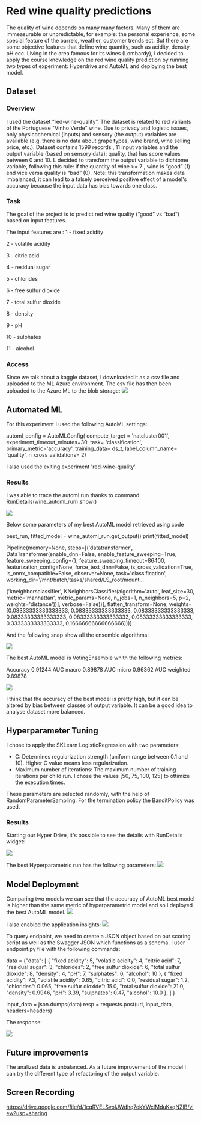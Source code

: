 
# Red wine quality predictions

The quality of wine depends on many many factors. Many of them are immeasurable or unpredictable, for example: the personal experience, some special feature of the barrels, weather, customer trends ect. But there are some objective features that define wine quantity, such as acidity, density, pH ecc.
Living in the area famous for its wines (Lombardy), I decided  to apply the course knowledge on the red wine quality prediction by running two types of experiment: Hyperdrive and AutoML and deploying the best model.  

## Dataset

### Overview
I used the dataset “red-wine-quality”.
The  dataset is related to red variants of the Portuguese "Vinho Verde" wine.  Due to privacy and logistic issues, only physicochemical (inputs) and sensory (the output) variables are available (e.g. there is no data about grape types, wine brand, wine selling price, etc.).
Dataset contains 1599 records , 11 input variables and the output variable (based on sensory data): quality, that has score values between 0 and 10.
L decided to transform the output variable to dichtome variable, following this rule: if the quantity of wine >= 7 , wine is “good” (1) end vice versa quality is “bad” (0).
Note: this transformation makes data imbalanced, it can lead to a falsely perceived positive effect of a model's accuracy because the input data has bias towards one class.

### Task
The goal of the project is to predict red wine quality (“good” vs “bad”) based on input features.

The input features are :
1 - fixed acidity

2 - volatile acidity

3 - citric acid

4 - residual sugar

5 - chlorides

6 - free sulfur dioxide

7 - total sulfur dioxide

8 - density

9 - pH

10 - sulphates

11 - alcohol

### Access
Since we talk about a kaggle dataset, I downloaded it as a csv file and uploaded to the ML Azure environment. The csv file has then been uploaded to the Azure ML to the blob storage:
![](images/dataset.PNG)

## Automated ML

For this experiment I used the following AutoML settings:

automl_config = AutoMLConfig(
    compute_target = 'natcluster001',
    experiment_timeout_minutes=30,
    task= 'classification',
    primary_metric='accuracy',
    training_data= ds_t,
    label_column_name= 'quality',
    n_cross_validations= 2)

I also used the exiting experiment 'red-wine-quality'.

### Results


I was able to trace the automl run thanks to command RunDetails(wine_automl_run).show()

![](images/automl_run_in_progress.PNG)

Below some  parameters of my best AutoML model retrieved using code 

best_run, fitted_model = wine_automl_run.get_output()
print(fitted_model)

Pipeline(memory=None,
         steps=[('datatransformer',
                 DataTransformer(enable_dnn=False,
				 enable_feature_sweeping=True,
				 feature_sweeping_config={},
				 feature_sweeping_timeout=86400,
				 featurization_config=None, 
				 force_text_dnn=False,
				 is_cross_validation=True,
				 is_onnx_compatible=False, 
				 observer=None,
				 task='classification',
				 working_dir='/mnt/batch/tasks/shared/LS_root/mount...
				 
('kneighborsclassifier', 
KNeighborsClassifier(algorithm='auto', 
leaf_size=30,
 metric='manhattan', 
 metric_params=None, 
 n_jobs=1,
 n_neighbors=5,
 p=2, 
 weights='distance'))],
 verbose=False))], 
 flatten_transform=None, 
 weights=[0.08333333333333333, 0.08333333333333333, 0.08333333333333333, 0.08333333333333333, 0.08333333333333333, 0.08333333333333333, 0.3333333333333333, 0.16666666666666666]))]
 
 And the following snap show all the ensemble algorithms:
 
 
 ![](images/ensemble.PNG)


The best AutoML model is VotingEnsemble whith the following metrics:

Accuracy
0.91244
AUC macro
0.89878
AUC micro
0.96362
AUC weighted
0.89878

![](images/best_automl_model.PNG)

I think that the accuracy of the best model is pretty high, but it can be altered by bias between classes of output variable. It can be a good idea to analyse dataset more balanced.


## Hyperparameter Tuning

I chose to apply the SKLearn  LogisticRegression with two parameters:

- C: Determines regularization strength (uniform range between 0.1 and 10). Higher C value means less regularization. 
- Maximum number of iterations: The maximum number of training iterations per child run. I chose the values [50, 75, 100, 125] to ottimize the execution times.

These parameters are selected randomly, with the help of RandomParameterSampling. For the termination policy the BanditPolicy was used.


### Results

Starting our Hyper Drive, it's possible to see the details with RunDetails widget:

![](images/hyperdrive_run_in_progress.PNG)

The best Hyperparametric run has the following parameters:
![](images/best_hd_model.PNG)

## Model Deployment
Comparing two models we can see that the accuracy of AutoML best model is higher than the same metric of hyperparametric model and so I deployed the best AutoML model.
![](images/endpoint1.PNG)

I also enabled the application insights:
![](images/application_insights.PNG)

To query  endpoint, we need to create a JSON object based on our scoring script as well as the Swagger JSON which functions as a schema. I user endpoint.py file with the following commands:

data = {"data":
        [
          {
            "fixed acidity": 5, 
            "volatile acidity": 4, 
            "citric acid": 7,
            "residual sugar": 3,
            "chlorides": 2,
            "free sulfur dioxide": 6,
            "total sulfur dioxide": 8, 
            "density": 4, 
            "pH": 7, 
            "sulphates": 6, 
            "alcohol": 10
          },
          {
            "fixed acidity": 7.3, 
            "volatile acidity": 0.65, 
            "citric acid": 0.0,
            "residual sugar": 1.2,
            "chlorides": 0.065,
            "free sulfur dioxide": 15.0,
            "total sulfur dioxide": 21.0, 
            "density": 0.9946, 
            "pH": 3.39, 
            "sulphates": 0.47, 
            "alcohol": 10.0
          },
      ]
    }

input_data = json.dumps(data)
resp = requests.post(uri, input_data, headers=headers)

The response:

![](images/response.PNG)

## Future improvements

The analized data is unbalanced. As a future improvement of the model I can try the different type of refactoring of the output variable.
## Screen Recording
https://drive.google.com/file/d/1cqRVELSvoIJWdhq7okYWclMduKxqNZlB/view?usp=sharing

